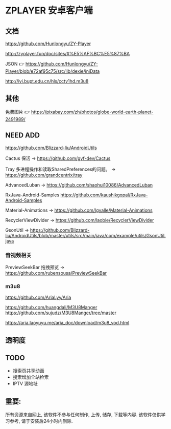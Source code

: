 # ZPLAYER 安卓客户端

## 文档
https://github.com/Hunlongyu/ZY-Player

http://zyplayer.fun/doc/sites/#%E5%AF%BC%E5%87%BA

JSON 👉 https://github.com/Hunlongyu/ZY-Player/blob/e72af95c75/src/lib/dexie/iniData


http://ivi.bupt.edu.cn/hls/cctv1hd.m3u8

## 其他

免费图片 👉 https://pixabay.com/zh/photos/globe-world-earth-planet-2491989/

## NEED ADD

https://github.com/Blizzard-liu/AndroidUtils

Cactus 保活 -> https://github.com/gyf-dev/Cactus

Tray 多进程操作和读取SharedPreferences的问题。 -> https://github.com/grandcentrix/tray

AdvancedLuban -> https://github.com/shaohui10086/AdvancedLuban

RxJava-Android-Samples  https://github.com/kaushikgopal/RxJava-Android-Samples

Material-Animations -> https://github.com/lgvalle/Material-Animations

RecyclerViewDivider -> https://github.com/laobie/RecyclerViewDivider

GsonUtil -> https://github.com/Blizzard-liu/AndroidUtils/blob/master/utils/src/main/java/com/example/utils/GsonUtil.java

### 音视频相关

PreviewSeekBar 拖拽预览 -> https://github.com/rubensousa/PreviewSeekBar


### m3u8

https://github.com/AriaLyy/Aria

https://github.com/huangdali/M3U8Manger
https://github.com/sujudz/M3U8Manger/tree/master

https://aria.laoyuyu.me/aria_doc/download/m3u8_vod.html

## 透明度

<!--100% —FF-->
<!--95% — F2-->
<!--90% — E6-->
<!--85% — D9-->
<!--80% — CC-->
<!--75% — BF-->
<!--70% — B3-->
<!--65% — A6-->
<!--60% — 99-->
<!--55% — 8C-->
<!--50% — 80-->
<!--45% — 73-->
<!--40% — 66-->
<!--35% — 59-->
<!--30% — 4D-->
<!--25% — 40-->
<!--20% — 33-->
<!--15% — 26-->
<!--10% — 1A-->
<!--5% — 0D-->
<!--0% — 00-->



## TODO

- 搜索页共享动画
- 搜索增加全站检索
- IPTV 源地址


## 重要:

所有资源来自网上, 该软件不参与任何制作, 上传, 储存, 下载等内容. 该软件仅供学习参考, 请于安装后24小时内删除.